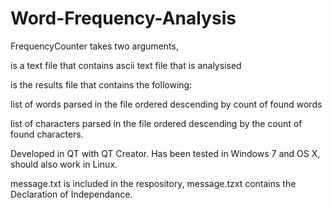 Word-Frequency-Analysis
=======================
FrequencyCounter takes two arguments,

is a text file that contains ascii text file that is analysised

is the results file that contains the following:

list of words parsed in the file ordered descending by count of found words

list of characters parsed in the file ordered descending by the count of found characters.

Developed in QT with QT Creator. Has been tested in Windows 7 and OS X, should also work in Linux.

message.txt is included in the respository, message.tzxt contains the Declaration of Independance.
